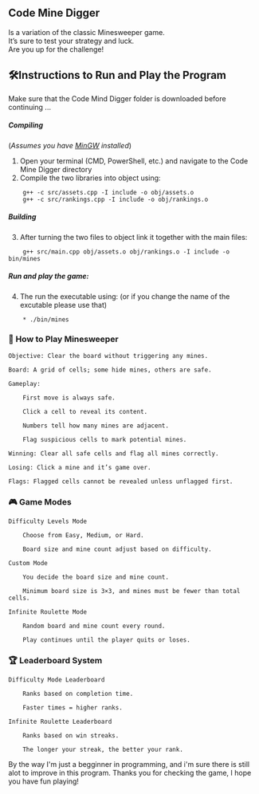 ## Code Mine Digger  
Is a variation of the classic Minesweeper game.<br>
It’s sure to test your strategy and luck.<br>
Are you up for the challenge!<br>

## 🛠️Instructions to Run and Play the Program
Make sure that the Code Mind Digger folder is downloaded before continuing ...

##### Compiling  
(*Assumes you have [MinGW](https://sourceforge.net/projects/mingw/) installed*)
1. Open your terminal (CMD, PowerShell, etc.) and navigate to the Code Mine Digger directory
2. Compile the two libraries into object using:
``````
    g++ -c src/assets.cpp -I include -o obj/assets.o
    g++ -c src/rankings.cpp -I include -o obj/rankings.o
``````

##### Building
3. After turning the two files to object link it together with the main files:
``````
    g++ src/main.cpp obj/assets.o obj/rankings.o -I include -o bin/mines
``````

##### Run and play the game:
4. The run the executable using: (or if you change the name of the excutable please use that) 
``````
    * ./bin/mines 
``````

### 🧠 How to Play Minesweeper

    Objective: Clear the board without triggering any mines.

    Board: A grid of cells; some hide mines, others are safe.

    Gameplay:

        First move is always safe.

        Click a cell to reveal its content.

        Numbers tell how many mines are adjacent.

        Flag suspicious cells to mark potential mines.

    Winning: Clear all safe cells and flag all mines correctly.

    Losing: Click a mine and it’s game over.

    Flags: Flagged cells cannot be revealed unless unflagged first.

### 🎮 Game Modes

    Difficulty Levels Mode

        Choose from Easy, Medium, or Hard.

        Board size and mine count adjust based on difficulty.

    Custom Mode

        You decide the board size and mine count.

        Minimum board size is 3×3, and mines must be fewer than total cells.

    Infinite Roulette Mode

        Random board and mine count every round.

        Play continues until the player quits or loses.
       
### 🏆 Leaderboard System

    Difficulty Mode Leaderboard

        Ranks based on completion time.

        Faster times = higher ranks.

    Infinite Roulette Leaderboard

        Ranks based on win streaks.

        The longer your streak, the better your rank.

By the way I'm just a begginner in programming, and i'm sure there is still alot to improve in this program.
Thanks you for checking the game, I hope you have fun playing!
